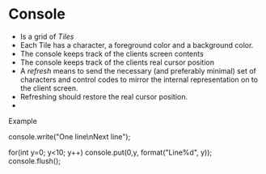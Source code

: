 Console
=======

* Is a grid of *Tiles*
* Each Tile has a character, a foreground color and a background color.
* The console keeps track of the clients screen contents
* The console keeps track of the clients real cursor position
* A *refresh* means to send the necessary (and preferably minimal) set of characters and control codes to mirror the internal representation on to the client screen.
* Refreshing should restore the real cursor position.
* 

Example

console.write("One line\nNext line");

for(int y=0; y<10; y++)
	console.put(0,y, format("Line%d", y));
console.flush();
